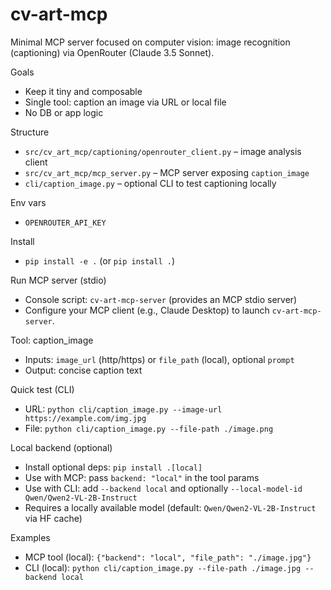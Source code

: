 # cv-art-mcp

Minimal MCP server focused on computer vision: image recognition (captioning) via OpenRouter (Claude 3.5 Sonnet).

Goals
- Keep it tiny and composable
- Single tool: caption an image via URL or local file
- No DB or app logic

Structure
- `src/cv_art_mcp/captioning/openrouter_client.py` – image analysis client
- `src/cv_art_mcp/mcp_server.py` – MCP server exposing `caption_image`
- `cli/caption_image.py` – optional CLI to test captioning locally

Env vars
- `OPENROUTER_API_KEY`

Install
- `pip install -e .` (or `pip install .`)

Run MCP server (stdio)
- Console script: `cv-art-mcp-server` (provides an MCP stdio server)
- Configure your MCP client (e.g., Claude Desktop) to launch `cv-art-mcp-server`.

Tool: caption_image
- Inputs: `image_url` (http/https) or `file_path` (local), optional `prompt`
- Output: concise caption text

Quick test (CLI)
- URL: `python cli/caption_image.py --image-url https://example.com/img.jpg`
- File: `python cli/caption_image.py --file-path ./image.png`

Local backend (optional)
- Install optional deps: `pip install .[local]`
- Use with MCP: pass `backend: "local"` in the tool params
- Use with CLI: add `--backend local` and optionally `--local-model-id Qwen/Qwen2-VL-2B-Instruct`
- Requires a locally available model (default: `Qwen/Qwen2-VL-2B-Instruct` via HF cache)

Examples
- MCP tool (local): `{"backend": "local", "file_path": "./image.jpg"}`
- CLI (local): `python cli/caption_image.py --file-path ./image.jpg --backend local`
